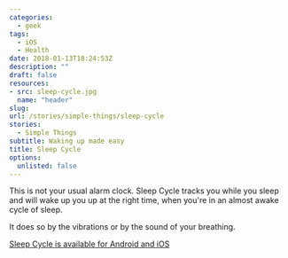 ```yaml
---
categories: 
  - geek
tags:
  - iOS
  - Health
date: 2018-01-13T18:24:53Z
description: ""
draft: false
resources: 
- src: sleep-cycle.jpg
  name: "header"
slug:
url: /stories/simple-things/sleep-cycle
stories: 
  - Simple Things
subtitle: Waking up made easy
title: Sleep Cycle
options:
  unlisted: false
---
```


This is not your usual alarm clock. Sleep Cycle tracks you while you sleep and will wake up you up at the right time, when you're in an almost awake cycle of sleep.

It does so by the vibrations or by the sound of your breathing. 

[Sleep Cycle is available for Android and iOS](https://www.sleepcycle.com/)

